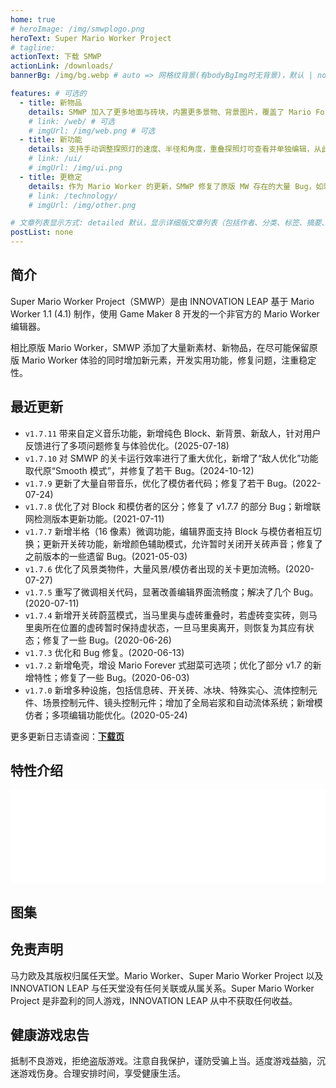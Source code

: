 ```yaml
---
home: true
# heroImage: /img/smwplogo.png
heroText: Super Mario Worker Project
# tagline: 
actionText: 下载 SMWP
actionLink: /downloads/
bannerBg: /img/bg.webp # auto => 网格纹背景(有bodyBgImg时无背景)，默认 | none => 无 | '大图地址' | background: 自定义背景样式       提示：如发现文本颜色不适应你的背景时可以到palette.styl修改$bannerTextColor变量

features: # 可选的
  - title: 新物品
    details: SMWP 加入了更多地面与砖块，内置更多景物、背景图片，覆盖了 Mario Forever 中的常见素材。同时，新增了灰刺猬、多种乌龟、布布鬼、火球龟等敌人以及游鱼/飞鱼生成器。Check Point、开关砖、信息砖、冰块、新实心块、多色移动桥及其转向标记、滚屏标记、镜头控制物件、环境控制物件等设施的加入，增强了关卡的可玩性和发挥空间。
    # link: /web/ # 可选
    # imgUrl: /img/web.png # 可选
  - title: 新功能
    details: 支持手动调整探照灯的速度、半径和角度，重叠探照灯可查看并单独编辑，从此无需修改代码。方便的自动配对功能，可整体摆放水管、两格城堡砖。强大的微调功能现内置于 SMWP，无需编辑代码即可微调物件。关卡名称字符数、尺寸、时间、引力等参数的限制已被取消，非常规引力关卡、超大关卡、无限时间关卡均可轻松制作。物品偏移修正，所见即所得。上帝模式是专为关卡测试设计的游玩模式，可随心切换马里奥状态，自由移动位置。新增 Pick 键，同时具有吸色和移动含参数物件的功能。
    # link: /ui/
    # imgUrl: /img/ui.png
  - title: 更稳定
    details: 作为 Mario Worker 的更新，SMWP 修复了原版 MW 存在的大量 Bug，如刺猬卡墙、炮弹消失、关卡名重置、水下受伤后的判定、穿墙、踩怪无敌、读取关卡时关卡名丢失等。同时，SMWP 对之前版本的 Mario Worker 保持向下兼容，允许读取 .mfl、.mfs 等原版 Mario Worker 的关卡文件；针对旧版 SMWP 关卡，推出版本检测机制，使以前的关卡更好地在新版本运行。此外，SMWP 关卡可进行加密，防止「拆关」行为的发生。
    # link: /technology/
    # imgUrl: /img/other.png

# 文章列表显示方式: detailed 默认，显示详细版文章列表（包括作者、分类、标签、摘要、分页等）| simple => 显示简约版文章列表（仅标题和日期）| none 不显示文章列表
postList: none
---
```

## 简介
Super Mario Worker Project（SMWP）是由 INNOVATION LEAP 基于 Mario Worker 1.1 (4.1) 制作，使用 Game Maker 8 开发的一个非官方的 Mario Worker 编辑器。

相比原版 Mario Worker，SMWP 添加了大量新素材、新物品，在尽可能保留原版 Mario Worker 体验的同时增加新元素，开发实用功能，修复问题，注重稳定性。

## 最近更新
- `v1.7.11` 带来自定义音乐功能，新增纯色 Block、新背景、新敌人，针对用户反馈进行了多项问题修复与体验优化。(2025-07-18)
- `v1.7.10` 对 SMWP 的关卡运行效率进行了重大优化，新增了“敌人优化”功能取代原“Smooth 模式”，并修复了若干 Bug。(2024-10-12)
- `v1.7.9` 更新了大量自带音乐，优化了模仿者代码；修复了若干 Bug。(2022-07-24)
- `v1.7.8` 优化了对 Block 和模仿者的区分；修复了 v1.7.7 的部分 Bug；新增联网检测版本更新功能。(2021-07-11)
- `v1.7.7` 新增半格（16 像素）微调功能，编辑界面支持 Block 与模仿者相互切换；更新开关砖功能，新增颜色辅助模式，允许暂时关闭开关砖声音；修复了之前版本的一些遗留 Bug。(2021-05-03)
- `v1.7.6` 优化了风景类物件，大量风景/模仿者出现的关卡更加流畅。(2020-07-27)
- `v1.7.5` 重写了微调相关代码，显著改善编辑界面流畅度；解决了几个 Bug。(2020-07-11)
- `v1.7.4` 新增开关砖蔚蓝模式，当马里奥与虚砖重叠时，若虚砖变实砖，则马里奥所在位置的虚砖暂时保持虚状态，一旦马里奥离开，则恢复为其应有状态；修复了一些 Bug。(2020-06-26)
- `v1.7.3` 优化和 Bug 修复。(2020-06-13)
- `v1.7.2` 新增龟壳，增设 Mario Forever 式甜菜可选项；优化了部分 v1.7 的新增特性；修复了一些 Bug。(2020-06-03)
- `v1.7.0` 新增多种设施，包括信息砖、开关砖、冰块、特殊实心、流体控制元件、场景控制元件、镜头控制元件；增加了全局岩浆和自动流体系统；新增模仿者；多项编辑功能优化。(2020-05-24)

更多更新日志请查阅：[**下载页**](/downloads/)

## 特性介绍
<iframe class="video-iframe" width="100%" v-resize="{ log: true }" src="//player.bilibili.com/player.html?aid=765365808&bvid=BV1Zr4y1m7My&cid=545062068&page=1&high_quality=1&autoplay=0" scrolling="no" frameborder="no" seamless="" framespacing="0" allowfullscreen="true"></iframe>

## 图集
<ClientOnly>
  <ImageCarousel />
</ClientOnly>

## 免责声明
马力欧及其版权归属任天堂。Mario Worker、Super Mario Worker Project 以及 INNOVATION LEAP 与任天堂没有任何关联或从属关系。Super Mario Worker Project 是非盈利的同人游戏，INNOVATION LEAP 从中不获取任何收益。

## 健康游戏忠告
抵制不良游戏，拒绝盗版游戏。注意自我保护，谨防受骗上当。适度游戏益脑，沉迷游戏伤身。合理安排时间，享受健康生活。

<script>
  export default {
      mounted(){
            function changeVideoIframe(){
                const video = document.getElementsByClassName('video-iframe');
                const width = document.getElementsByClassName('video-iframe')[0].scrollWidth;
                for(let i = 0;i<video.length;i++){
                    video[i].style.height = width*0.5625+'px'
                }
            }
            changeVideoIframe()
            window.onresize = function(){changeVideoIframe()}
      }
  }
</script>